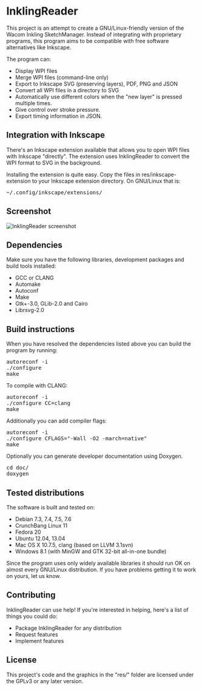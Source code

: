 InklingReader
==============

This project is an attempt to create a GNU/Linux-friendly version of the Wacom 
Inkling SketchManager. Instead of integrating with proprietary programs, this
program aims to be compatible with free software alternatives like Inkscape.

The program can:

* Display WPI files
* Merge WPI files (command-line only)
* Export to Inkscape SVG (preserving layers), PDF, PNG and JSON
* Convert all WPI files in a directory to SVG
* Automatically use different colors when the "new layer" is pressed multiple times.
* Give control over stroke pressure.
* Export timing information in JSON.


Integration with Inkscape
-------------------------

There's an Inkscape extension available that allows you to open WPI files with 
Inkscape "directly". The extension uses InklingReader to convert the WPI format 
to SVG in the background.

Installing the extension is quite easy. Copy the files in res/inkscape-extension
to your Inkscape extension directory. On GNU/Linux that is:
<pre>~/.config/inkscape/extensions/</pre>

Screenshot
----------

![InklingReader screenshot](http://roelj.com/Inkling_3.png)

Dependencies
------------

Make sure you have the following libraries, development packages and build 
tools installed:

* GCC or CLANG
* Automake
* Autoconf
* Make
* Gtk+-3.0, GLib-2.0 and Cairo
* Librsvg-2.0

Build instructions
------------------
When you have resolved the dependencies listed above you can build 
the program by running:
<pre>
autoreconf -i
./configure
make
</pre>

To compile with CLANG:
<pre>
autoreconf -i
./configure CC=clang
make
</pre>

Additionally you can add compiler flags:
<pre>
autoreconf -i
./configure CFLAGS="-Wall -O2 -march=native"
make
</pre>

Optionally you can generate developer documentation using Doxygen.
<pre>
cd doc/
doxygen
</pre>

Tested distributions
--------------------

The software is built and tested on:

* Debian 7.3, 7.4, 7.5, 7.6
* CrunchBang Linux 11
* Fedora 20
* Ubuntu 12.04, 13.04
* Mac OS X 10.7.5, clang (based on LLVM 3.1svn)
* Windows 8.1 (with MinGW and GTK 32-bit all-in-one bundle)

Since the program uses only widely available libraries it should run OK 
on almost every GNU/Linux distribution. If you have problems getting it
to work on yours, let us know.

Contributing
------------

InklingReader can use help! If you're interested in helping, here's a list 
of things you could do:

* Package InklingReader for any distribution
* Request features
* Implement features


License
-------

This project's code and the graphics in the "res/" folder are licensed under
the GPLv3 or any later version.
